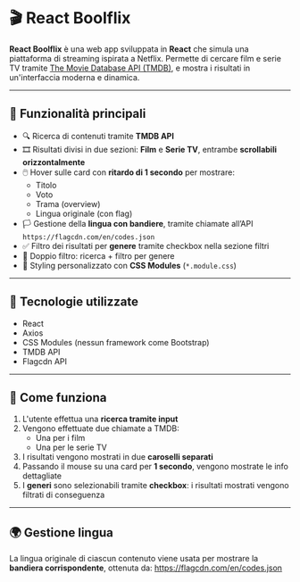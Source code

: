 # 🎬 React Boolflix

**React Boolflix** è una web app sviluppata in **React** che simula una piattaforma di streaming ispirata a Netflix. Permette di cercare film e serie TV tramite [The Movie Database API (TMDB)](https://api.themoviedb.org), e mostra i risultati in un'interfaccia moderna e dinamica.

---

## 🚀 Funzionalità principali

- 🔍 Ricerca di contenuti tramite **TMDB API**
- 🎞️ Risultati divisi in due sezioni: **Film** e **Serie TV**, entrambe **scrollabili orizzontalmente**
- 🖱️ Hover sulle card con **ritardo di 1 secondo** per mostrare:
  - Titolo
  - Voto
  - Trama (overview)
  - Lingua originale (con flag)
- 🏳️ Gestione della **lingua con bandiere**, tramite chiamate all’API `https://flagcdn.com/en/codes.json`
- ✅ Filtro dei risultati per **genere** tramite checkbox nella sezione filtri
- 🧠 Doppio filtro: ricerca + filtro per genere
- 🎨 Styling personalizzato con **CSS Modules** (`*.module.css`)

---

## 🧰 Tecnologie utilizzate

- React
- Axios
- CSS Modules (nessun framework come Bootstrap)
- TMDB API
- Flagcdn API

---

## 🧪 Come funziona

1. L'utente effettua una **ricerca tramite input**
2. Vengono effettuate due chiamate a TMDB:
   - Una per i film
   - Una per le serie TV
3. I risultati vengono mostrati in due **caroselli separati**
4. Passando il mouse su una card per **1 secondo**, vengono mostrate le info dettagliate
5. I **generi** sono selezionabili tramite **checkbox**: i risultati mostrati vengono filtrati di conseguenza

---

## 🌍 Gestione lingua

La lingua originale di ciascun contenuto viene usata per mostrare la **bandiera corrispondente**, ottenuta da: https://flagcdn.com/en/codes.json
